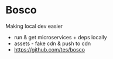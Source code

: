# Bosco

Making local dev easier

- run & get microservices + deps locally
- assets - fake cdn & push to cdn
- https://github.com/tes/bosco
